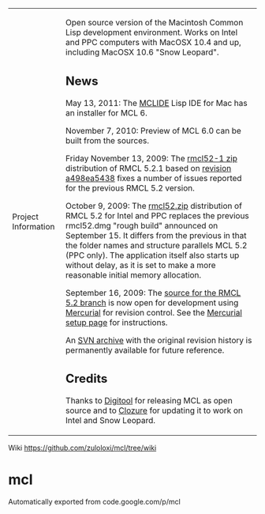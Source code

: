 <table width="100%">
 <tr class="pscontent">
 <td class="pscolumnl">
  <div class="phead">Project Information</div>
  </td>
 <td id="wikicontent" class="psdescription">
 <p>Open source version of the Macintosh Common Lisp development environment. Works on Intel and PPC computers with MacOSX 10.4 and up, including MacOSX 10.6 &quot;Snow Leopard&quot;. </p><h2><a name="News"></a>News<a href="#News" class="section_anchor"></a></h2><p>May 13, 2011: The <a href="http://mclide.in-progress.com" rel="nofollow">MCLIDE</a> Lisp IDE for Mac has an installer for MCL 6. </p><p>November 7, 2010: Preview of MCL 6.0 can be built from the sources. </p><p>Friday November 13, 2009: The <a href="http://mcl.googlecode.com/files/rmcl52-1_a498ea5438.zip" rel="nofollow">rmcl52-1 zip</a> distribution of RMCL 5.2.1 based on <a href="http://code.google.com/p/mcl/source/detail?r=a498ea5438c63347c6634a3072e459b06f6a4ecc" rel="nofollow">revision a498ea5438</a> fixes a number of issues reported for the previous RMCL 5.2 version. </p><p>October 9, 2009: The <a href="http://mcl.googlecode.com/files/rmcl52.zip" rel="nofollow">rmcl52.zip</a> distribution of RMCL 5.2 for Intel and PPC replaces the previous rmcl52.dmg &quot;rough build&quot; announced on September 15. It differs from the previous in that the folder names and structure parallels MCL 5.2 (PPC only). The application itself also starts up without delay, as it is set to make a more reasonable initial memory allocation. </p><p>September 16, 2009: The <a href="http://code.google.com/p/mcl/source/browse/" rel="nofollow">source for the RMCL 5.2 branch</a> is now open for development using <a href="http://mercurial.selenic.com/wiki/" rel="nofollow">Mercurial</a> for revision control. See the <a href="http://code.google.com/p/mcl/wiki/MercurialSetup" rel="nofollow">Mercurial setup page</a> for instructions.  </p><p>An <a href="http://mcl.googlecode.com/svn/" rel="nofollow">SVN archive</a> with the original revision history is permanently available for future reference. </p><h2><a name="Credits"></a>Credits<a href="#Credits" class="section_anchor"></a></h2><p>Thanks to <a href="http://digitool.com" rel="nofollow">Digitool</a> for releasing MCL as open source and to <a href="http://clozure.com" rel="nofollow">Clozure</a> for updating it to work on Intel and Snow Leopard. </p>
 </td>
 </tr>
</table>

Wiki
https://github.com/zuloloxi/mcl/tree/wiki
# mcl
Automatically exported from code.google.com/p/mcl

